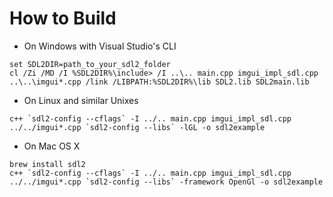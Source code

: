 
# How to Build

- On Windows with Visual Studio's CLI

```
set SDL2DIR=path_to_your_sdl2_folder
cl /Zi /MD /I %SDL2DIR%\include> /I ..\.. main.cpp imgui_impl_sdl.cpp ..\..\imgui*.cpp /link /LIBPATH:%SDL2DIR%\lib SDL2.lib SDL2main.lib
```

- On Linux and similar Unixes

```
c++ `sdl2-config --cflags` -I ../.. main.cpp imgui_impl_sdl.cpp ../../imgui*.cpp `sdl2-config --libs` -lGL -o sdl2example
```

- On Mac OS X

```
brew install sdl2
c++ `sdl2-config --cflags` -I ../.. main.cpp imgui_impl_sdl.cpp ../../imgui*.cpp `sdl2-config --libs` -framework OpenGl -o sdl2example
```
